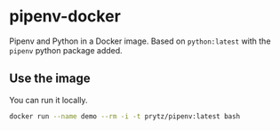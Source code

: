# pipenv-docker

Pipenv and Python in a Docker image. Based on `python:latest` with the `pipenv` python package added.

## Use the image

You can run it locally.

```bash
docker run --name demo --rm -i -t prytz/pipenv:latest bash
```
